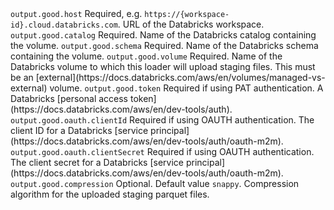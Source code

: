 <tr>
    <td><code>output.good.host</code></td>
    <td>Required, e.g. <code>https://&#123;workspace-id&#125;.cloud.databricks.com</code>.  URL of the Databricks workspace.</td>
</tr>
<tr>
    <td><code>output.good.catalog</code></td>
    <td>Required. Name of the Databricks catalog containing the volume.</td>
</tr>
<tr>
    <td><code>output.good.schema</code></td>
    <td>Required. Name of the Databricks schema containing the volume.</td>
</tr>
<tr>
    <td><code>output.good.volume</code></td>
    <td>Required. Name of the Databricks volume to which this loader will upload staging files.  This must be an [external](https://docs.databricks.com/aws/en/volumes/managed-vs-external) volume.</td>
</tr>
<tr>
    <td><code>output.good.token</code></td>
    <td>Required if using PAT authentication. A Databricks [personal access token](https://docs.databricks.com/aws/en/dev-tools/auth).</td>
</tr>
<tr>
    <td><code>output.good.oauth.clientId</code></td>
    <td>Required if using OAUTH authentication. The client ID for a Databricks [service principal](https://docs.databricks.com/aws/en/dev-tools/auth/oauth-m2m).</td>
</tr>
<tr>
    <td><code>output.good.oauth.clientSecret</code></td>
    <td>Required if using OAUTH authentication. The client  secret for a Databricks [service principal](https://docs.databricks.com/aws/en/dev-tools/auth/oauth-m2m).</td>
</tr>
<tr>
    <td><code>output.good.compression</code></td>
    <td>Optional. Default value <code>snappy</code>. Compression algorithm for the uploaded staging parquet files.</td>
</tr>
